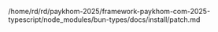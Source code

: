 /home/rd/rd/paykhom-2025/framework-paykhom-com-2025-typescript/node_modules/bun-types/docs/install/patch.md